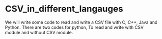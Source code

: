 # CSV_in_different_langauges
We will write some code to read and write a CSV file with C, C++, Java and Python.
There are two codes for python, To read and write with CSV module and without CSV module. 
